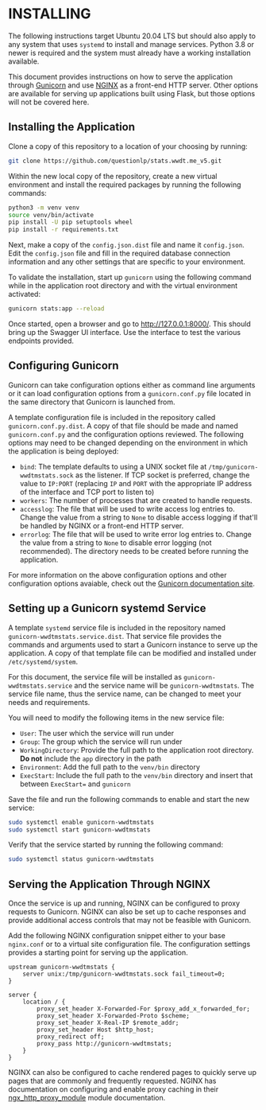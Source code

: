 # INSTALLING

The following instructions target Ubuntu 20.04 LTS but should also apply to any
system that uses `systemd` to install and manage services. Python 3.8 or newer
is required and the system must already have a working installation available.

This document provides instructions on how to serve the application through
[Gunicorn](https://gunicorn.org) and use [NGINX](https://nginx.org/) as a
front-end HTTP server. Other options are available for serving up applications
built using Flask, but those options will not be covered here.

## Installing the Application

Clone a copy of this repository to a location of your choosing by running:

```bash
git clone https://github.com/questionlp/stats.wwdt.me_v5.git
```

Within the new local copy of the repository, create a new virtual environment
and install the required packages by running the following commands:

```bash
python3 -m venv venv
source venv/bin/activate
pip install -U pip setuptools wheel
pip install -r requirements.txt
```

Next, make a copy of the `config.json.dist` file and name it `config.json`.
Edit the `config.json` file and fill in the required database connection
information and any other settings that are specific to your environment.

To validate the installation, start up `gunicorn` using the following command
while in the application root directory and with the virtual environment
activated:

```bash
gunicorn stats:app --reload
```

Once started, open a browser and go to http://127.0.0.1:8000/. This should
bring up the Swagger UI interface. Use the interface to test the various
endpoints provided.

## Configuring Gunicorn

Gunicorn can take configuration options either as command line arguments or it
can load configuration options from a `gunicorn.conf.py` file located in the
same directory that Gunicorn is launched from.

A template configuration file is included in the repository called
`gunicorn.conf.py.dist`. A copy of that file should be made and named
`gunicorn.conf.py` and the configuration options reviewed. The following
options may need to be changed depending on the environment in which the
application is being deployed:

* `bind`: The template defaults to using a UNIX socket file at
`/tmp/gunicorn-wwdtmstats.sock` as the listener. If TCP socket is preferred,
change the value to `IP:PORT` (replacing `IP` and `PORT` with the
appropriate IP address of the interface and TCP port to listen to)
* `workers`: The number of processes that are created to handle requests.
* `accesslog`: The file that will be used to write access log entries to.
Change the value from a string to `None` to disable access logging if that'll
be handled by NGINX or a front-end HTTP server.
* `errorlog`: The file that will be used to write error log entries to.
Change the value from a string to `None` to disable error logging (not
recommended). The directory needs to be created before running the application.

For more information on the above configuration options and other configuration
options avaiable, check out the [Gunicorn documentation site](https://docs.gunicorn.org/en/stable/settings.html).

## Setting up a Gunicorn systemd Service

A template `systemd` service file is included in the repository named 
`gunicorn-wwdtmstats.service.dist`. That service file provides the commands and
arguments used to start a Gunicorn instance to serve up the application. A copy
of that template file can be modified and installed under `/etc/systemd/system`.

For this document, the service file will be installed as `gunicorn-wwdtmstats.service`
and the service name will be `gunicorn-wwdtmstats`. The service file name, thus the
service name, can be changed to meet your needs and requirements.

You will need to modify the following items in the new service file:

* `User`: The user which the service will run under
* `Group`: The group which the service will run under
* `WorkingDirectory`: Provide the full path to the application root directory.
**Do not** include the `app` directory in the path
* `Environment`: Add the full path to the `venv/bin` directory
* `ExecStart`: Include the full path to the `venv/bin` directory and insert
that between `ExecStart=` and `gunicorn`

Save the file and run the following commands to enable and start the new service:

```bash
sudo systemctl enable gunicorn-wwdtmstats
sudo systemctl start gunicorn-wwdtmstats
```

Verify that the service started by running the following command:

```bash
sudo systemctl status gunicorn-wwdtmstats
```

## Serving the Application Through NGINX

Once the service is up and running, NGINX can be configured to proxy requests
to Gunicorn. NGINX can also be set up to cache responses and provide additional
access controls that may not be feasible with Gunicorn.

Add the following NGINX configuration snippet either to your base `nginx.conf`
or to a virtual site configuration file. The configuration settings provides a
starting point for serving up the application.

```nginx
upstream gunicorn-wwdtmstats {
    server unix:/tmp/gunicorn-wwdtmstats.sock fail_timeout=0;
}

server {
    location / {
        proxy_set_header X-Forwarded-For $proxy_add_x_forwarded_for;
		proxy_set_header X-Forwarded-Proto $scheme;
        proxy_set_header X-Real-IP $remote_addr;
		proxy_set_header Host $http_host;
		proxy_redirect off;
		proxy_pass http://gunicorn-wwdtmstats;
    }
}
```

NGINX can also be configured to cache rendered pages to quickly serve up
pages that are commonly and frequently requested. NGINX has documentation
on configuring and enable proxy caching in their
[ngx_http_proxy_module](https://nginx.org/en/docs/http/ngx_http_proxy_module.html)
module documentation.
